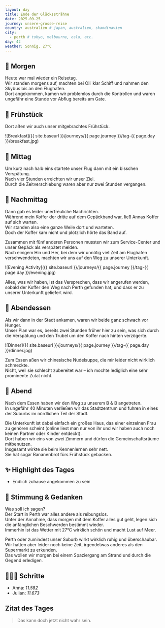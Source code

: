 ```yaml
---
layout: day
title: Ende der Glückssträhne
date: 2025-09-25
journey: unsere-grosse-reise
country: australien # japan, australien, skandinavien
city:
  - perth # tokyo, melbourne, oslo, etc.
day: 42
weather: Sonnig, 27°C
---
```


## 🌅 Morgen

Heute war mal wieder ein Reisetag.  
Wir standen morgens auf, machten bei Olli klar Schiff und nahmen den Skybus bis an den Flughafen.  
Dort angekommen, kamen wir problemlos durch die Kontrollen und waren ungefähr eine Stunde vor Abflug bereits am Gate.  

## 🥐 Frühstück

Dort aßen wir auch unser mitgebrachtes Frühstück.  

![Breakfast]({{ site.baseurl }}/journeys/{{ page.journey }}/tag-{{ page.day }}/breakfast.jpg)

## 🌇 Mittag

Um kurz nach halb eins startete unser Flug dann mit ein bisschen Verspätung.  
Nach vier Stunden erreichten wir unser Ziel.  
Durch die Zeitverschiebung waren aber nur zwei Stunden vergangen.  

## 🌆 Nachmittag

Dann gab es leider unerfreuliche Nachrichten.  
Während mein Koffer der dritte auf dem Gepäckband war, ließ Annas Koffer auf sich warten.  
Wir standen also eine ganze Weile dort und warteten.  
Doch der Koffer kam nicht und plötzlich hörte das Band auf.  

Zusammen mit fünf anderen Personen mussten wir zum Service-Center und unser Gepäck als verspätet melden.  
Nach einigem Hin und Her, bei dem wir unnötig viel Zeit am Flughafen verschwendeten, machten wir uns auf den Weg zu unserer Unterkunft.  

![Evening Activity]({{ site.baseurl }}/journeys/{{ page.journey }}/tag-{{ page.day }}/evening.jpg)

Alles, was wir haben, ist das Versprechen, dass wir angerufen werden, sobald der Koffer den Weg nach Perth gefunden hat, und dass er zu unserer Unterkunft geliefert wird.  

## 🍜 Abendessen

Als wir dann in der Stadt ankamen, waren wir beide ganz schwach vor Hunger.  
Unser Plan war es, bereits zwei Stunden früher hier zu sein, was sich durch die Verspätung und den Trubel um den Koffer nach hinten verzögerte.  

![Dinner]({{ site.baseurl }}/journeys/{{ page.journey }}/tag-{{ page.day }}/dinner.jpg)

Zum Essen aßen wir chinesische Nudelsuppe, die mir leider nicht wirklich schmeckte.  
Nicht, weil sie schlecht zubereitet war – ich mochte lediglich eine sehr prominente Zutat nicht.  

## 🌙 Abend

Nach dem Essen haben wir den Weg zu unserem B & B angetreten.  
In ungefähr 40 Minuten verließen wir das Stadtzentrum und fuhren in eines der Suburbs im nördlichen Teil der Stadt.  

Die Unterkunft ist dabei einfach ein großes Haus, das einer einzelnen Frau zu gehören scheint (online liest man nur von ihr und wir haben auch noch keinen Partner oder Kinder entdeckt).  
Dort haben wir eins von zwei Zimmern und dürfen die Gemeinschaftsräume mitbenutzen.  
Insgesamt wirkte sie beim Kennenlernen sehr nett.  
Sie hat sogar Bananenbrot fürs Frühstück gebacken.  

## ✨ Highlight des Tages

- Endlich zuhause angekommen zu sein  

## 💭 Stimmung & Gedanken

Was soll ich sagen?  
Der Start in Perth war alles andere als reibungslos.  
Unter der Annahme, dass morgen mit dem Koffer alles gut geht, legen sich die anfänglichen Beschwerden bestimmt wieder.  
Immerhin ist das Wetter mit 27°C wirklich schön und macht Lust auf Meer.

Perth oder zumindest unser Suburb wirkt wirklich ruhig und überschaubar.  
Wir hatten aber leider noch keine Zeit, irgendetwas anderes als den Supermarkt zu erkunden.  
Das wollen wir morgen bei einem Spaziergang am Strand und durch die Gegend erledigen.  

## 🏃🏽‍♀️ Schritte

- Anna: _11.582_  
- Julian: _11.673_  

## Zitat des Tages

> Das kann doch jetzt nicht wahr sein.
